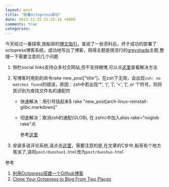 ```yaml
---
layout: post
title: "部署octopress成功"
date: 2013-11-25 21:35:14 +0800
comments: true
categories: 
---
```

今天经过一番探索,按船哥的[博文指引](http://beyondvincent.com/blog/2013/08/03/108-creating-a-github-blog-using-octopress/)，查阅了一些资料后，终于成功的部署了octopress博客系统，成功地写出了博客，用得主题是很流行的[greyshade](https://github.com/shashankmehta/greyshade)主题,整理一下需要注意的几个问题

1. 侧栏social links支持众多社交网站,但不支持微博,可以点[这里](http://www.imallen.com/blog/2013/05/12/add-support-for-weibo-and-dribbble-to-greyshade.html)查看解决方法
2. 写博客时用到的命令rake new_post["title"]，在zsh下无效，会出现`zsh: no matches found`的错误，原因：zsh中若出现‘*’, ‘(’, ‘|’, ‘<’, ‘[’, or ‘?’符号，则将其识别为查找文件名的通配符

	* 快速解决：用引号括起来$ rake "new_post[arch-linux-reinstall-glibc.markdown]"

	* 彻底解决：取消zsh的通配(GLOB), 在.zshrc中加入alias rake="noglob rake"点
	
		参考[这里](http://fancyoung.com/blog/use-octopress-new-post-function-with-zsh/)
3. 安装多说评论系统,请点击[这里](http://beyondvincent.com/blog/2013/07/27/107-hello-page-of-github/)，需要注意的是,在文章的C步中,船哥有个地方笔误了,请将`post/duoshuo1.html`改为`post/duoshuo.html`

参考

1. [利用Octopress搭建一个Github博客](http://beyondvincent.com/blog/2013/08/03/108-creating-a-github-blog-using-octopress/)
2. [Clone Your Octopress to Blog From Two Places](http://blog.zerosharp.com/clone-your-octopress-to-blog-from-two-places/)